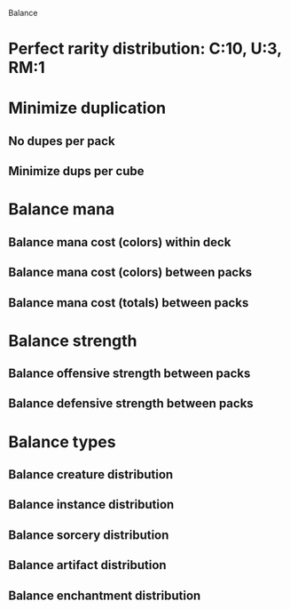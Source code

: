 Balance

# Perfect rarity distribution: C:10, U:3, RM:1
# Minimize duplication
## No dupes per pack
## Minimize dups per cube
# Balance mana
## Balance mana cost (colors) within deck
## Balance mana cost (colors) between packs
## Balance mana cost (totals) between packs
# Balance strength
## Balance offensive strength between packs
## Balance defensive strength between packs
# Balance types
## Balance creature distribution
## Balance instance distribution
## Balance sorcery distribution
## Balance artifact distribution
## Balance enchantment distribution

